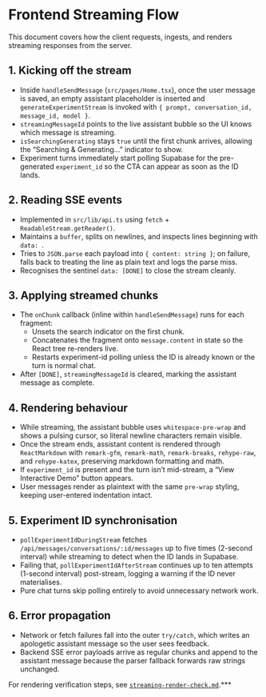 # Frontend Streaming Flow

This document covers how the client requests, ingests, and renders streaming responses from the server.

## 1. Kicking off the stream
- Inside `handleSendMessage` (`src/pages/Home.tsx`), once the user message is saved, an empty assistant placeholder is inserted and `generateExperimentStream` is invoked with `{ prompt, conversation_id, message_id, model }`.
- `streamingMessageId` points to the live assistant bubble so the UI knows which message is streaming.
- `isSearchingGenerating` stays `true` until the first chunk arrives, allowing the “Searching & Generating…” indicator to show.
- Experiment turns immediately start polling Supabase for the pre-generated `experiment_id` so the CTA can appear as soon as the ID lands.

## 2. Reading SSE events
- Implemented in `src/lib/api.ts` using `fetch` + `ReadableStream.getReader()`.
- Maintains a `buffer`, splits on newlines, and inspects lines beginning with `data: `.
- Tries to `JSON.parse` each payload into `{ content: string }`; on failure, falls back to treating the line as plain text and logs the parse miss.
- Recognises the sentinel `data: [DONE]` to close the stream cleanly.

## 3. Applying streamed chunks
- The `onChunk` callback (inline within `handleSendMessage`) runs for each fragment:
  - Unsets the search indicator on the first chunk.
  - Concatenates the fragment onto `message.content` in state so the React tree re-renders live.
  - Restarts experiment-id polling unless the ID is already known or the turn is normal chat.
- After `[DONE]`, `streamingMessageId` is cleared, marking the assistant message as complete.

## 4. Rendering behaviour
- While streaming, the assistant bubble uses `whitespace-pre-wrap` and shows a pulsing cursor, so literal newline characters remain visible.
- Once the stream ends, assistant content is rendered through `ReactMarkdown` with `remark-gfm`, `remark-math`, `remark-breaks`, `rehype-raw`, and `rehype-katex`, preserving markdown formatting and math.
- If `experiment_id` is present and the turn isn’t mid-stream, a “View Interactive Demo” button appears.
- User messages render as plaintext with the same `pre-wrap` styling, keeping user-entered indentation intact.

## 5. Experiment ID synchronisation
- `pollExperimentIdDuringStream` fetches `/api/messages/conversations/:id/messages` up to five times (2-second interval) while streaming to detect when the ID lands in Supabase.
- Failing that, `pollExperimentIdAfterStream` continues up to ten attempts (1-second interval) post-stream, logging a warning if the ID never materialises.
- Pure chat turns skip polling entirely to avoid unnecessary network work.

## 6. Error propagation
- Network or fetch failures fall into the outer `try/catch`, which writes an apologetic assistant message so the user sees feedback.
- Backend SSE error payloads arrive as regular chunks and append to the assistant message because the parser fallback forwards raw strings unchanged.

For rendering verification steps, see [`streaming-render-check.md`](./streaming-render-check.md).***
